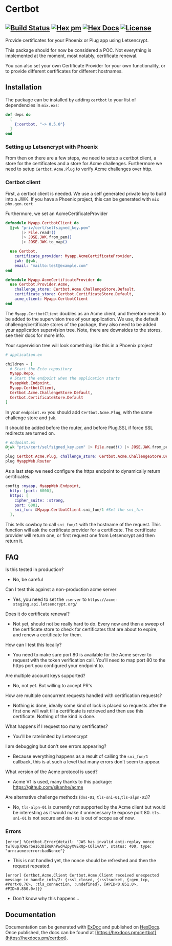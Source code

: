 # Certbot
[![Build Status](https://travis-ci.com/maartenvanvliet/certbot.svg?branch=master)](https://travis-ci.com/maartenvanvliet/certbot) [![Hex pm](http://img.shields.io/hexpm/v/certbot.svg?style=flat)](https://hex.pm/packages/certbot) [![Hex Docs](https://img.shields.io/badge/hex-docs-9768d1.svg)](https://hexdocs.pm/certbot) [![License](https://img.shields.io/badge/License-MIT-blue.svg)](https://opensource.org/licenses/MIT)
-----

Provide certificates for your Phoenix or Plug app using Letsencrypt.

This package should for now be considered a POC. Not everything is implemented
at the moment, most notably, certificate renewal.

You can also set your own Certificate Provider for your own functionality, or
to provide different certificates for different hostnames.

## Installation

The package can be installed
by adding `certbot` to your list of dependencies in `mix.exs`:

```elixir
def deps do
  [
    {:certbot, "~> 0.5.0"}
  ]
end
```

### Setting up Letsencrypt with Phoenix
From then on there are a few steps, we need to setup a certbot client, a store
for the certificates and a store for Acme challenges. Furthermore we need to setup
`Certbot.Acme.Plug` to verify Acme challenges over http.

### Certbot client
First, a certbot client is needed. We use a self generated private key to build 
into a JWK. If you have a Phoenix project, this can be generated with 
`mix phx.gen.cert`

Furthermore, we set an AcmeCertificateProvider
```elixir
defmodule Myapp.CertbotClient do
  @jwk "priv/cert/selfsigned_key.pem"
       |> File.read!()
       |> JOSE.JWK.from_pem()
       |> JOSE.JWK.to_map()

  use Certbot,
    certificate_provider: Myapp.AcmeCertificateProvider,
    jwk: @jwk,
    email: "mailto:test@example.com"
end

defmodule Myapp.AcmeCertificateProvider do
  use Certbot.Provider.Acme,
    challenge_store: Certbot.Acme.ChallengeStore.Default,
    certificate_store: Certbot.CertificateStore.Default,
    acme_client: Myapp.CertbotClient
end
```

The `Myapp.CertbotClient` doubles as an Acme client, and therefore needs to be added 
to the supervision tree of your application. We use, the default challenge/certificate 
stores of the package, they also need to be added your application supervision 
tree. Note, there are downsides to the stores, see their docs for more info.

Your supervision tree will look something like this in a Phoenix project
```elixir
# application.ex

children = [
  # Start the Ecto repository
  Myapp.Repo,
  # Start the endpoint when the application starts
  MyappWeb.Endpoint,
  Myapp.CertbotClient,
  Certbot.Acme.ChallengeStore.Default,
  Certbot.CertificateStore.Default
]
```

In your `endpoint.ex` you should add `Certbot.Acme.Plug`, with the same challenge
store and `jwk`.

It should be added before the router, and before Plug.SSL if force SSL redirects 
are turned on.

```elixir
# endpoint.ex
@jwk "priv/cert/selfsigned_key.pem" |> File.read!() |> JOSE.JWK.from_pem() |> JOSE.JWK.to_map()

plug Certbot.Acme.Plug, challenge_store: Certbot.Acme.ChallengeStore.Default, jwk: @jwk
plug MyappWeb.Router
```

As a last step we need configure the https endpoint to dynamically return certificates.

```elixir
config :myapp, MyappWeb.Endpoint,
  http: [port: 6000],
  https: [
    cipher_suite: :strong,
    port: 6001,
    sni_fun: &Myapp.CertbotClient.sni_fun/1 #Set the sni_fun
  ],
```

This tells cowboy to call `sni_fun/1` with the hostname of the request. This
function will ask the certificate provider for a certificate. The certificate provider
will return one, or first request one from Letsencrypt and then return it.

## FAQ
Is this tested in production?
 - No, be careful

Can I test this against a non-production acme server
 - Yes, you need to set the `:server` to `https://acme-staging.api.letsencrypt.org/`

Does it do certificate renewal?
 - Not yet, should not be really hard to do. Every now and then a sweep of the 
 certificate store to check for certificates that are about to expire, and renew
 a certificate for them.

How can I test this locally?
 - You need to make sure port 80 is available for the Acme server to request with
 the token verification call. You'll need to map port 80 to the https port you
 configured your endpoint to.

Are multiple account keys supported?
 - No, not yet. But willing to accept PR's.

How are multiple concurrent requests handled with certification requests?
 - Nothing is done, ideally some kind of lock is placed so requests after the first
 one will wait till a certificate is retrieved and then use this certificate. Nothing of the kind is done.

What happens if I request too many certificates?
 - You'll be ratelimited by Letsencrypt

I am debugging but don't see errors appearing?
 - Because everything happens as a result of calling the `sni_fun/1` callback,
 this is at such a level that many errors don't seem to appear.

What version of the Acme protocol is used?
 - Acme V1 is used, many thanks to this package: https://github.com/sikanhe/acme

Are alternative challenge methods (`dns-01`, `tls-sni-01`,`tls-alpn-01`)?
 - No, `tls-alpn-01` is currently not supported by the Acme client but would be interesting
 as it would make it unnecessary te expose port 80. `tls-sni-01` is not secure and
 `dns-01` is out of scope as of now. 


### Errors
```[error] %Certbot.Error{detail: "JWS has invalid anti-replay nonce twT0up7DWSrbe163DiRuKnPwd4ZpyXVER0p-COl1vAA", status: 400, type: "urn:acme:error:badNonce"}```
 - This is not handled yet, the nonce should be refreshed and then the request repeated.

```[error] Certbot.Acme.Client Certbot.Acme.Client received unexpected message in handle_info/2: {:ssl_closed, {:sslsocket, {:gen_tcp, #Port<0.76>, :tls_connection, :undefined}, [#PID<0.851.0>, #PID<0.850.0>]}}```
 - Don't know why this happens...

## Documentation
Documentation can be generated with [ExDoc](https://github.com/elixir-lang/ex_doc)
and published on [HexDocs](https://hexdocs.pm). Once published, the docs can
be found at [https://hexdocs.pm/certbot](https://hexdocs.pm/certbot).

